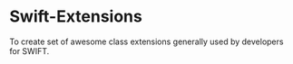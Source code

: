 # Swift-Extensions
To create set of awesome class extensions  generally used by developers for SWIFT.

